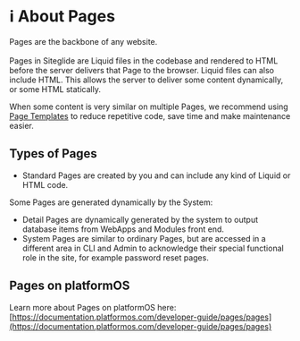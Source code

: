 # ℹ️ About Pages

Pages are the backbone of any website.\
\
Pages in Siteglide are Liquid files in the codebase and rendered to HTML before the server delivers that Page to the browser. Liquid files can also include HTML. This allows the server to deliver some content dynamically, or some HTML statically.

When some content is very similar on multiple Pages, we recommend using [Page Templates](page-templates.md) to reduce repetitive code, save time and make maintenance easier.

## Types of Pages

* Standard Pages are created by you and can include any kind of Liquid or HTML code.

Some Pages are generated dynamically by the System:

* Detail Pages are dynamically generated by the system to output database items from WebApps and Modules front end.
* System Pages are similar to ordinary Pages, but are accessed in a different area in CLI and Admin to acknowledge their special functional role in the site, for example password reset pages.

## Pages on platformOS

Learn more about Pages on platformOS here: [https://documentation.platformos.com/developer-guide/pages/pages](https://documentation.platformos.com/developer-guide/pages/pages)
